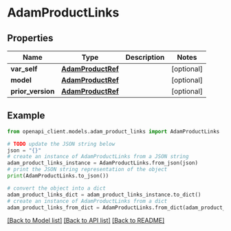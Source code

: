 # AdamProductLinks


## Properties

Name | Type | Description | Notes
------------ | ------------- | ------------- | -------------
**var_self** | [**AdamProductRef**](AdamProductRef.md) |  | [optional] 
**model** | [**AdamProductRef**](AdamProductRef.md) |  | [optional] 
**prior_version** | [**AdamProductRef**](AdamProductRef.md) |  | [optional] 

## Example

```python
from openapi_client.models.adam_product_links import AdamProductLinks

# TODO update the JSON string below
json = "{}"
# create an instance of AdamProductLinks from a JSON string
adam_product_links_instance = AdamProductLinks.from_json(json)
# print the JSON string representation of the object
print(AdamProductLinks.to_json())

# convert the object into a dict
adam_product_links_dict = adam_product_links_instance.to_dict()
# create an instance of AdamProductLinks from a dict
adam_product_links_from_dict = AdamProductLinks.from_dict(adam_product_links_dict)
```
[[Back to Model list]](../README.md#documentation-for-models) [[Back to API list]](../README.md#documentation-for-api-endpoints) [[Back to README]](../README.md)



